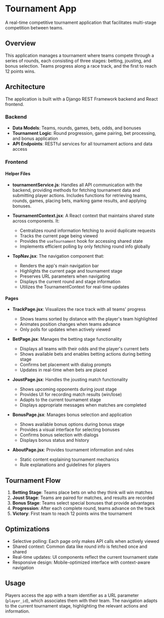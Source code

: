 # Tournament App

A real-time competitive tournament application that facilitates multi-stage competition between teams.

## Overview

This application manages a tournament where teams compete through a series of rounds, each consisting of three stages: betting, jousting, and bonus selection. Teams progress along a race track, and the first to reach 12 points wins.

## Architecture

The application is built with a Django REST Framework backend and React frontend.

### Backend

- **Data Models**: Teams, rounds, games, bets, odds, and bonuses
- **Tournament Logic**: Round progression, game pairing, bet processing, and bonus application
- **API Endpoints**: RESTful services for all tournament actions and data access

### Frontend

#### Helper Files

- **tournamentService.js**: Handles all API communication with the backend, providing methods for fetching tournament data and submitting player actions. Includes functions for retrieving teams, rounds, games, placing bets, marking game results, and applying bonuses.

- **TournamentContext.jsx**: A React context that maintains shared state across components. It:
  - Centralizes round information fetching to avoid duplicate requests
  - Tracks the current page being viewed
  - Provides the `useTournament` hook for accessing shared state
  - Implements efficient polling by only fetching round info globally

- **TopNav.jsx**: The navigation component that:
  - Renders the app's main navigation bar
  - Highlights the current page and tournament stage
  - Preserves URL parameters when navigating
  - Displays the current round and stage information
  - Utilizes the TournamentContext for real-time updates

#### Pages

- **TrackPage.jsx**: Visualizes the race track with all teams' progress
  - Shows teams sorted by distance with the player's team highlighted
  - Animates position changes when teams advance
  - Only polls for updates when actively viewed

- **BetPage.jsx**: Manages the betting stage functionality
  - Displays all teams with their odds and the player's current bets
  - Shows available bets and enables betting actions during betting stage
  - Confirms bet placement with dialog prompts
  - Updates in real-time when bets are placed

- **JoustPage.jsx**: Handles the jousting match functionality
  - Shows upcoming opponents during joust stage
  - Provides UI for recording match results (win/lose)
  - Adapts to the current tournament stage
  - Displays appropriate messages when matches are completed

- **BonusPage.jsx**: Manages bonus selection and application
  - Shows available bonus options during bonus stage
  - Provides a visual interface for selecting bonuses
  - Confirms bonus selection with dialogs
  - Displays bonus status and history

- **AboutPage.jsx**: Provides tournament information and rules
  - Static content explaining tournament mechanics
  - Rule explanations and guidelines for players

## Tournament Flow

1. **Betting Stage**: Teams place bets on who they think will win matches
2. **Joust Stage**: Teams are paired for matches, and results are recorded
3. **Bonus Stage**: Teams select special bonuses that provide advantages
4. **Progression**: After each complete round, teams advance on the track
5. **Victory**: First team to reach 12 points wins the tournament

## Optimizations

- Selective polling: Each page only makes API calls when actively viewed
- Shared context: Common data like round info is fetched once and shared
- Real-time updates: UI components reflect the current tournament state
- Responsive design: Mobile-optimized interface with context-aware navigation

## Usage

Players access the app with a team identifier as a URL parameter (`player_id`), which associates them with their team. The navigation adapts to the current tournament stage, highlighting the relevant actions and information.
